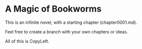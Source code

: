 # A Magic of Bookworms

This is an infinite novel, with a starting chapter (chapter0001.md).

Feel free to create a branch with your own chapters or ideas.

All of this is CopyLeft.
